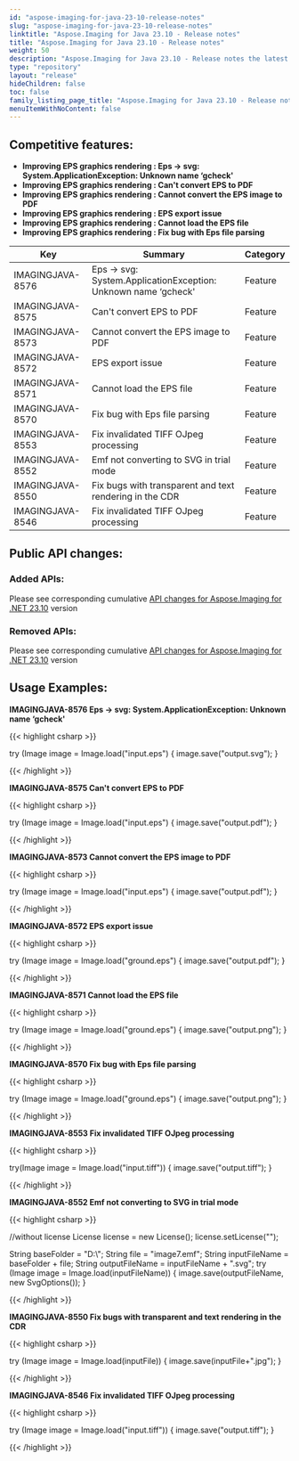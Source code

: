 ```yaml
---
id: "aspose-imaging-for-java-23-10-release-notes"
slug: "aspose-imaging-for-java-23-10-release-notes"
linktitle: "Aspose.Imaging for Java 23.10 - Release notes"
title: "Aspose.Imaging for Java 23.10 - Release notes"
weight: 50
description: "Aspose.Imaging for Java 23.10 - Release notes the latest updates and fixes."
type: "repository"
layout: "release"
hideChildren: false
toc: false
family_listing_page_title: "Aspose.Imaging for Java 23.10 - Release notes"
menuItemWithNoContent: false
---
```


## Competitive features:

- **Improving EPS graphics rendering : Eps -> svg: System.ApplicationException: Unknown name ‘gcheck'**
- **Improving EPS graphics rendering : Can't convert EPS to PDF**
- **Improving EPS graphics rendering : Cannot convert the EPS image to PDF**
- **Improving EPS graphics rendering : EPS export issue**
- **Improving EPS graphics rendering : Cannot load the EPS file**
- **Improving EPS graphics rendering : Fix bug with Eps file  parsing**

| **Key**         | **Summary**                                                                                                                                                              | **Category** |
|-----------------|--------------------------------------------------------------------------------------------------------------------------------------------------------------------------|--------------|
| IMAGINGJAVA-8576 | Eps -> svg: System.ApplicationException: Unknown name ‘gcheck'                                                                                                                                  | Feature      |
| IMAGINGJAVA-8575 | Can't convert EPS to PDF                                                                                                                                  | Feature      |
| IMAGINGJAVA-8573 | Cannot convert the EPS image to PDF                                                                                                                                  | Feature      |
| IMAGINGJAVA-8572 | EPS export issue                                                                                                                                  | Feature      |
| IMAGINGJAVA-8571 | Cannot load the EPS file                                                                                                                                  | Feature      |
| IMAGINGJAVA-8570 | Fix bug with Eps file  parsing                                                                                                                                  | Feature      |
| IMAGINGJAVA-8553 | Fix invalidated TIFF OJpeg processing                                                                                                                                  | Feature      |
| IMAGINGJAVA-8552 | Emf not converting to SVG in trial mode                                                                                                                                  | Feature      |
| IMAGINGJAVA-8550 | Fix bugs with transparent and text rendering in the CDR                                                                                                                                  | Feature      |
| IMAGINGJAVA-8546 | Fix invalidated TIFF OJpeg processing                                                                                                                                  | Feature      |

## Public API changes:

### Added APIs:

Please see corresponding cumulative [API changes for Aspose.Imaging for .NET 23.10](https://docs.aspose.com/imaging/net/aspose-imaging-for-net-23-10-release-notes/) version

### Removed APIs:

Please see corresponding cumulative [API changes for Aspose.Imaging for .NET 23.10](https://docs.aspose.com/imaging/net/aspose-imaging-for-net-23-10-release-notes/) version

## Usage Examples:

**IMAGINGJAVA-8576 Eps -> svg: System.ApplicationException: Unknown name ‘gcheck'**

{{< highlight csharp >}}

try (Image image = Image.load("input.eps")
{
	image.save("output.svg");
}

{{< /highlight >}}

**IMAGINGJAVA-8575 Can't convert EPS to PDF**

{{< highlight csharp >}}

try (Image image = Image.load("input.eps")
{
	image.save("output.pdf");
}

{{< /highlight >}}

**IMAGINGJAVA-8573 Cannot convert the EPS image to PDF**

{{< highlight csharp >}}

try (Image image = Image.load("input.eps")
{
	image.save("output.pdf");
}

{{< /highlight >}}

**IMAGINGJAVA-8572 EPS export issue**

{{< highlight csharp >}}

try (Image image = Image.load("ground.eps")
{
	image.save("output.pdf");
}

{{< /highlight >}}

**IMAGINGJAVA-8571 Cannot load the EPS file**

{{< highlight csharp >}}

try (Image image = Image.load("ground.eps")
{
	image.save("output.png");
}

{{< /highlight >}}

**IMAGINGJAVA-8570 Fix bug with Eps file  parsing**

{{< highlight csharp >}}

try (Image image = Image.load("ground.eps")
{
	image.save("output.png");
}

{{< /highlight >}}

**IMAGINGJAVA-8553 Fix invalidated TIFF OJpeg processing**

{{< highlight csharp >}}

try(Image image = Image.load("input.tiff"))
{
	image.save("output.tiff");
}

{{< /highlight >}}

**IMAGINGJAVA-8552 Emf not converting to SVG in trial mode**

{{< highlight csharp >}}

//without license
License license = new License();
license.setLicense("");

String baseFolder = "D:\\";
String file = "image7.emf";
String inputFileName = baseFolder + file;
String outputFileName = inputFileName + ".svg";
try (Image image = Image.load(inputFileName))
{
    image.save(outputFileName, new SvgOptions());
}

{{< /highlight >}}

**IMAGINGJAVA-8550 Fix bugs with transparent and text rendering in the CDR**

{{< highlight csharp >}}

try (Image image = Image.load(inputFile))
{
    image.save(inputFile+".jpg");
}

{{< /highlight >}}

**IMAGINGJAVA-8546 Fix invalidated TIFF OJpeg processing**

{{< highlight csharp >}}

try (Image image = Image.load("input.tiff"))
{
	image.save("output.tiff");
}

{{< /highlight >}}